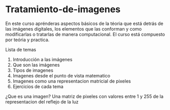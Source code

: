 # Tratamiento-de-imagenes
En este curso aprénderas aspectos básicos de la téoria que está detrás de las imágenes digitales, los elementos que las conforman y como modificarlas o tratarlas de manera computacional. El curso está compuesto por teória y practica.

Lista de temas
1. Introducción a las imágenes
2. Que son las imágenes
3. Tipos de imagenes
4. Imagenes desde el punto de vista matematico
5. Imagenes como una representacion matricial de pixeles
6. Ejercicios de cada tema

¿Que es una imagen?
Una matriz de pixeles con valores entre 1 y 255 de la representacion del reflejo de la luz

